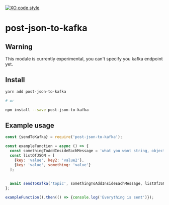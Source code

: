 [![XO code style](https://img.shields.io/badge/code_style-XO-5ed9c7.svg)](https://github.com/sindresorhus/xo)

# post-json-to-kafka

## Warning
This module is currently experimental, you can't specify you kafka endpoint yet.

## Install
```bash
yarn add post-json-to-kafka

# or

npm install --save post-json-to-kafka
```

## Example usage

```js
const {sendToKafka} = require('post-json-to-kafka');

const exampleFunction = async () => {
  const somethingToAddInsideEachMessage = 'what you want string, object, list, number';
  const listOfJSON = [
    {key: 'value', key2: 'value2'},
    {key: 'value', something: 'value'}
  ];
  
   
  await sendToKafka('topic', somethingToAddInsideEachMessage, listOfJSON)
};

exampleFunction().then(() => {console.log('Everything is sent')});
```
